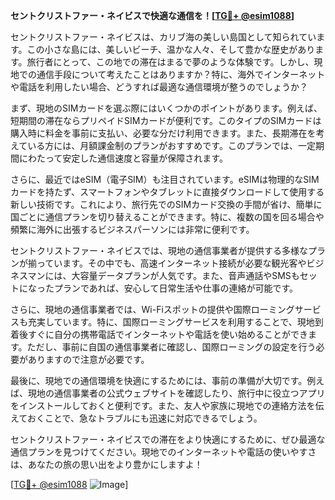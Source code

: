 **セントクリストファー・ネイビスで快適な通信を！[[TG💪+ @esim1088](https://t.me/s/esim1088)]**

セントクリストファー・ネイビスは、カリブ海の美しい島国として知られています。この小さな島には、美しいビーチ、温かな人々、そして豊かな歴史があります。旅行者にとって、この地での滞在はまるで夢のような体験です。しかし、現地での通信手段について考えたことはありますか？特に、海外でインターネットや電話を利用したい場合、どうすれば最適な通信環境が整うのでしょうか？

まず、現地のSIMカードを選ぶ際にはいくつかのポイントがあります。例えば、短期間の滞在ならプリペイドSIMカードが便利です。このタイプのSIMカードは購入時に料金を事前に支払い、必要な分だけ利用できます。また、長期滞在を考えている方には、月額課金制のプランがおすすめです。このプランでは、一定期間にわたって安定した通信速度と容量が保障されます。

さらに、最近ではeSIM（電子SIM）も注目されています。eSIMは物理的なSIMカードを持たず、スマートフォンやタブレットに直接ダウンロードして使用する新しい技術です。これにより、旅行先でのSIMカード交換の手間が省け、簡単に国ごとに通信プランを切り替えることができます。特に、複数の国を回る場合や頻繁に海外に出張するビジネスパーソンには非常に便利です。

セントクリストファー・ネイビスでは、現地の通信事業者が提供する多様なプランが揃っています。その中でも、高速インターネット接続が必要な観光客やビジネスマンには、大容量データプランが人気です。また、音声通話やSMSもセットになったプランであれば、安心して日常生活や仕事の連絡が可能です。

さらに、現地の通信事業者では、Wi-Fiスポットの提供や国際ローミングサービスも充実しています。特に、国際ローミングサービスを利用することで、現地到着後すぐに自分の携帯電話でインターネットや電話を使い始めることができます。ただし、事前に自国の通信事業者に確認し、国際ローミングの設定を行う必要がありますので注意が必要です。

最後に、現地での通信環境を快適にするためには、事前の準備が大切です。例えば、現地の通信事業者の公式ウェブサイトを確認したり、旅行中に役立つアプリをインストールしておくと便利です。また、友人や家族に現地での連絡方法を伝えておくことで、急なトラブルにも迅速に対応できるでしょう。

セントクリストファー・ネイビスでの滞在をより快適にするために、ぜひ最適な通信プランを見つけてください。現地でのインターネットや電話の使いやすさは、あなたの旅の思い出をより豊かにしますよ！

[[TG💪+ @esim1088](https://t.me/s/esim1088) ![Image](https://i.postimg.cc/Y0z9fWf4/image.png)]
